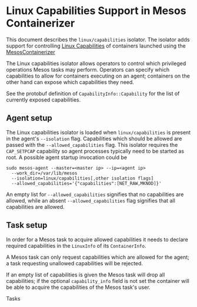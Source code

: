 # Linux Capabilities Support in Mesos Containerizer

This document describes the `linux/capabilities` isolator. The
isolator adds support for controlling [Linux
Capabilities](http://man7.org/linux/man-pages/man7/capabilities.7.html)
of containers launched using the
[MesosContainerizer](mesos-containerizer.md)

The Linux capabilities isolator allows operators to control which
privileged operations Mesos tasks may perform. Operators can specify
which capabilities to allow for containers executing on an agent;
containers on the other hand can expose which capabilities they need.

See the protobuf definition of `CapabilityInfo::Capability` for the
list of currently exposed capabilities.


## Agent setup

The Linux capabilities isolator is loaded when `linux/capabilities` is
present in the agent's `--isolation` flag.
Capabilities which should be allowed are passed with the
`--allowed_capabilities` flag. This isolator requires the
`CAP_SETPCAP` capability so agent processes typically need to be
started as root. A possible agent startup invocation could be

```{.console}
sudo mesos-agent --master=<master ip> --ip=<agent ip>
  --work_dir=/var/lib/mesos
  --isolation=linux/capabilities[,other isolation flags]
  --allowed_capabilities='{"capabilities":[NET_RAW,MKNOD]}'
```

An empty list for `--allowed_capabilities` signifies that no
capabilities are allowed, while an absent `--allowed_capabilities` flag
signifies that all capabilities are allowed.


## Task setup

In order for a Mesos task to acquire allowed capabilities it needs to
declare required capabilities in the `LinuxInfo` of its
`ContainerInfo`.

A Mesos task can only request capabilities which are allowed for the
agent; a task requesting unallowed capabilities will be rejected.

If an empty list of capabilities is given the Mesos task will drop all
capabilities; if the optional `capability_info` field is not set the
container will be able to acquire the capabilities of the Mesos task's
user.

Tasks
